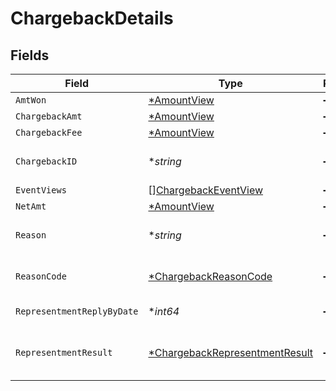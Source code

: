 # ChargebackDetails


## Fields

| Field                                                                                                            | Type                                                                                                             | Required                                                                                                         | Description                                                                                                      | Example                                                                                                          |
| ---------------------------------------------------------------------------------------------------------------- | ---------------------------------------------------------------------------------------------------------------- | ---------------------------------------------------------------------------------------------------------------- | ---------------------------------------------------------------------------------------------------------------- | ---------------------------------------------------------------------------------------------------------------- |
| `AmtWon`                                                                                                         | [*AmountView](../../models/shared/amountview.md)                                                                 | :heavy_minus_sign:                                                                                               | N/A                                                                                                              |                                                                                                                  |
| `ChargebackAmt`                                                                                                  | [*AmountView](../../models/shared/amountview.md)                                                                 | :heavy_minus_sign:                                                                                               | N/A                                                                                                              |                                                                                                                  |
| `ChargebackFee`                                                                                                  | [*AmountView](../../models/shared/amountview.md)                                                                 | :heavy_minus_sign:                                                                                               | N/A                                                                                                              |                                                                                                                  |
| `ChargebackID`                                                                                                   | **string*                                                                                                        | :heavy_minus_sign:                                                                                               | The unique ID of the chargeback.                                                                                 | a3ad4d56fd7                                                                                                      |
| `EventViews`                                                                                                     | [][ChargebackEventView](../../models/shared/chargebackeventview.md)                                              | :heavy_minus_sign:                                                                                               | N/A                                                                                                              |                                                                                                                  |
| `NetAmt`                                                                                                         | [*AmountView](../../models/shared/amountview.md)                                                                 | :heavy_minus_sign:                                                                                               | N/A                                                                                                              |                                                                                                                  |
| `Reason`                                                                                                         | **string*                                                                                                        | :heavy_minus_sign:                                                                                               | The reason for the chargeback.                                                                                   | string                                                                                                           |
| `ReasonCode`                                                                                                     | [*ChargebackReasonCode](../../models/shared/chargebackreasoncode.md)                                             | :heavy_minus_sign:                                                                                               | Bolt's [standardized reason codes](https://help.bolt.com/merchants/references/policies/disputes/dispute-codes/). | product_not_received                                                                                             |
| `RepresentmentReplyByDate`                                                                                       | **int64*                                                                                                         | :heavy_minus_sign:                                                                                               | The date of the chargeback.                                                                                      | 1485997169003                                                                                                    |
| `RepresentmentResult`                                                                                            | [*ChargebackRepresentmentResult](../../models/shared/chargebackrepresentmentresult.md)                           | :heavy_minus_sign:                                                                                               | The result of the chargeback representment.                                                                      | won                                                                                                              |